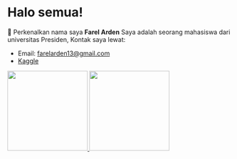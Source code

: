 # Halo semua! 
👋 Perkenalkan nama saya **Farel Arden**
Saya adalah seorang mahasiswa dari universitas Presiden, 
Kontak saya lewat:
* Email: farelarden13@gmail.com
* [Kaggle](https://www.kaggle.com/farelarden)
<!-- Saya seorang **Curriculum Developer** di [Dicoding](https://www.dicoding.com/).\
Saya bertanggung jawab pada kualitas materi iOS dengan dibekali [sertifikasi dari University of Toronto](https://www.coursera.org/account/accomplishments/specialization/CLKJD8XBXJ3M).\
Saya juga memiliki gelar [Google Associate Android Developer](https://www.credential.net/h5deoi5h) sejak 2019.\
Jika kamu tertarik untuk berkenalan denganku, silakan ikuti akun [Linkedin](https://www.linkedin.com/in/gilang-adhan/)ku ya. -->
 
<p align="left">
<a href="https://github.com/alphaprime27">
  <img height="180em" src="https://github-readme-stats-eight-theta.vercel.app/api?username=alphaprime27&show_icons=true&theme=algolia&include_all_commits=true&count_private=true"/>
  <img height="180em" src="https://github-readme-stats-eight-theta.vercel.app/api/top-langs/?username=alphaprime27&layout=compact&langs_count=8&theme=algolia"/>
</a>
</p>
